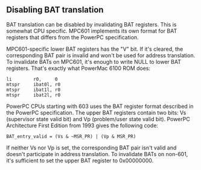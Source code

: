 ## Disabling BAT translation

BAT translation can be disabled by invalidating BAT registers. This is somewhat CPU specific.
MPC601 implements its own format for BAT registers that differs from the PowerPC specification.

MPC601-specific lower BAT registers has the "V" bit. If it's cleared, the corresponding BAT pair
is invalid and won't be used for address translation. To invalidate BATs on MPC601, it's enough
to write NULL to lower BAT registers. That's exactly what PowerMac 6100 ROM does:
 ```
li        r0,     0
mtspr     ibat0l, r0
mtspr     ibat1l, r0
mtspr     ibat2l, r0
```

PowerPC CPUs starting with 603 uses the BAT register format described in the PowerPC specification.
The upper BAT registers contain two bits: Vs (supervisor state valid bit) and Vp (problem/user state valid bit).
PowerPC Architecture First Edition from 1993 gives the following code:

```BAT_entry_valid = (Vs & ~MSR_PR) | (Vp & MSR_PR)```

If neither Vs nor Vp is set, the corresponding BAT pair isn't valid and doesn't participate in address translation.
To invalidate BATs on non-601, it's sufficient to set the upper BAT register to 0x00000000.

